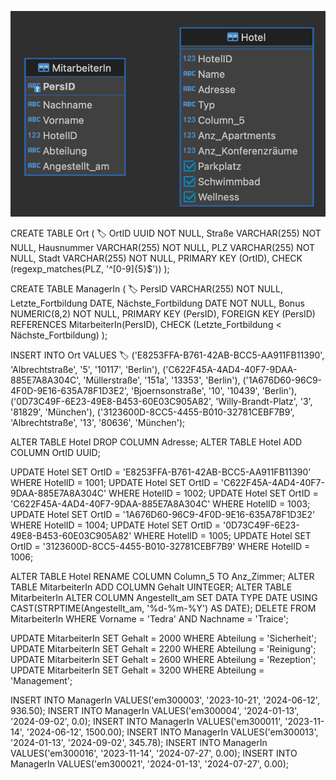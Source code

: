 ![image.png](assets/image_2.png)

CREATE TABLE Ort ( 🏷
OrtID UUID NOT NULL,
Straße VARCHAR(255) NOT NULL,
Hausnummer VARCHAR(255) NOT NULL,
PLZ VARCHAR(255) NOT NULL,
Stadt VARCHAR(255) NOT NULL,
PRIMARY KEY (OrtID),
CHECK (regexp_matches(PLZ, '^[0-9]{5}$'))
);

CREATE TABLE ManagerIn ( 🏷
PersID VARCHAR(255) NOT NULL,
Letzte_Fortbildung DATE,
Nächste_Fortbildung DATE NOT NULL,
Bonus NUMERIC(8,2) NOT NULL,
PRIMARY KEY (PersID),
FOREIGN KEY (PersID) REFERENCES MitarbeiterIn(PersID),
CHECK (Letzte_Fortbildung < Nächste_Fortbildung)
);

INSERT INTO Ort VALUES 🏷
('E8253FFA-B761-42AB-BCC5-AA911FB11390', 'Albrechtstraße', '5', '10117', 'Berlin'),
('C622F45A-4AD4-40F7-9DAA-885E7A8A304C', 'Müllerstraße', '151a', '13353', 'Berlin'),
('1A676D60-96C9-4F0D-9E16-635A78F1D3E2', 'Bjoernsonstraße', '10', '10439', 'Berlin'),
('0D73C49F-6E23-49E8-B453-60E03C905A82', 'Willy-Brandt-Platz', '3', '81829', 'München'),
('3123600D-8CC5-4455-B010-32781CEBF7B9', 'Albrechtstraße', '13', '80636', 'München');

ALTER TABLE Hotel DROP COLUMN Adresse;
ALTER TABLE Hotel ADD COLUMN OrtID UUID;

UPDATE Hotel SET OrtID = 'E8253FFA-B761-42AB-BCC5-AA911FB11390' WHERE HotelID = 1001;
UPDATE Hotel SET OrtID = 'C622F45A-4AD4-40F7-9DAA-885E7A8A304C' WHERE HotelID = 1002;
UPDATE Hotel SET OrtID = 'C622F45A-4AD4-40F7-9DAA-885E7A8A304C' WHERE HotelID = 1003;
UPDATE Hotel SET OrtID = '1A676D60-96C9-4F0D-9E16-635A78F1D3E2' WHERE HotelID = 1004;
UPDATE Hotel SET OrtID = '0D73C49F-6E23-49E8-B453-60E03C905A82' WHERE HotelID = 1005;
UPDATE Hotel SET OrtID = '3123600D-8CC5-4455-B010-32781CEBF7B9' WHERE HotelID = 1006;

ALTER TABLE Hotel RENAME COLUMN Column_5 TO Anz_Zimmer;
ALTER TABLE MitarbeiterIn ADD COLUMN Gehalt UINTEGER;
ALTER TABLE MitarbeiterIn  ALTER COLUMN Angestellt_am SET DATA TYPE DATE USING CAST(STRPTIME(Angestellt_am, '%d-%m-%Y') AS DATE);
DELETE FROM MitarbeiterIn WHERE Vorname = 'Tedra' AND Nachname = 'Traice';

UPDATE MitarbeiterIn SET Gehalt = 2000 WHERE Abteilung = 'Sicherheit';
UPDATE MitarbeiterIn SET Gehalt = 2200 WHERE Abteilung = 'Reinigung';
UPDATE MitarbeiterIn SET Gehalt = 2600 WHERE Abteilung = 'Rezeption';
UPDATE MitarbeiterIn SET Gehalt = 3200 WHERE Abteilung = 'Management';

INSERT INTO ManagerIn VALUES('em300003', '2023-10-21', '2024-06-12', 936.50);
INSERT INTO ManagerIn VALUES('em300004', '2024-01-13', '2024-09-02', 0.0);
INSERT INTO ManagerIn VALUES('em300011', '2023-11-14', '2024-06-12', 1500.00);
INSERT INTO ManagerIn VALUES('em300013', '2024-01-13', '2024-09-02', 345.78);
INSERT INTO ManagerIn VALUES('em300016', '2023-11-14', '2024-07-27', 0.00);
INSERT INTO ManagerIn VALUES('em300021', '2024-01-13', '2024-07-27', 0.00);
